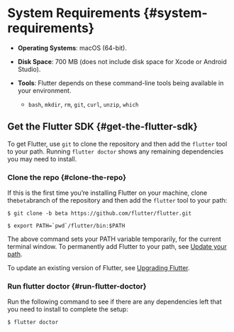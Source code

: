 # System Requirements {#system-requirements}

* **Operating Systems**: macOS \(64-bit\).

* **Disk Space**: 700 MB \(does not include disk space for Xcode or Android Studio\).

* **Tools**: Flutter depends on these command-line tools being available in your environment.

  * `bash`, `mkdir`, `rm`, `git`, `curl`, `unzip`, `which`

## Get the Flutter SDK {#get-the-flutter-sdk}

To get Flutter, use `git` to clone the repository and then add the  `flutter` tool to your path. Running  `flutter doctor` shows any remaining dependencies you may need to install.

### Clone the repo {#clone-the-repo}

If this is the first time you’re installing Flutter on your machine, clone the`beta`branch of the repository and then add the `flutter` tool to your path:

    $ git clone -b beta https://github.com/flutter/flutter.git

    $ export PATH=`pwd`/flutter/bin:$PATH

The above command sets your PATH variable temporarily, for the current terminal window. To permanently add Flutter to your path, see [Update your path](https://flutter.io/setup-macos/#update-your-path).

To update an existing version of Flutter, see [Upgrading Flutter](https://flutter.io/upgrading/).

### Run flutter doctor {#run-flutter-doctor}

Run the following command to see if there are any dependencies left that you need to install to complete the setup:

```
$ flutter doctor
```



